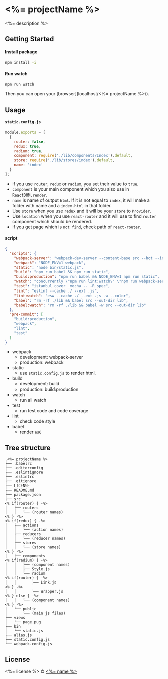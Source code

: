 # <%= projectName %>

<%= description %>

## Getting Started

#### Install package
```sh
npm install -i
```

#### Run watch
```sh
npm run watch
```

Then you can open your [browser](localhost/<%= projectName %>/).

## Usage

#### `static.config.js`

```js
module.exports = [
  {
    router: false,
    redux: true,
    radium: true,
    component: require('./lib/components/Index').default,
    store: require('./lib/stores/index').default,
    name: 'index'
  }
];
```

- If you use `router`, `redux` or `radium`, you set their value to `true`.
- `component` is your main component which you also use in `ReactDOM.render`.
- `name` is name of output `html`. If it is not equal to `index`, it will make a folder with name and a `index.html` in that folder.
- Use `store` when you use `redux` and it will be your `store` to `Provider`.
- Use `location` when you use `react-router` and it will use to find `router` component which should be rendered.
- If you get page which is `not find`, check path of `react-router`.

#### script

```json
{
  "scripts": {
    "webpack-server": "webpack-dev-server --content-base src --hot --inline",
    "webpack": "NODE_ENV=1 webpack",
    "static": "node bin/static.js",
    "build": "npm run babel && npm run static",
    "build:production": "npm run babel && NODE_ENV=1 npm run static",
    "watch": "concurrently \"npm run lint:watch\" \"npm run webpack-server\"",
    "test": "istanbul cover _mocha -- -R spec",
    "lint": "eslint --cache ./ --ext .js",
    "lint:watch": "esw --cache ./ --ext .js -w --color",
    "babel": "rm -rf ./lib && babel src --out-dir lib",
    "babel:watch": "rm -rf ./lib && babel -w src --out-dir lib"
  },
  "pre-commit": [
    "build:production",
    "webpack",
    "lint",
    "test"
  ]
}
```
- webpack
  - development: webpack-server
  - production: webpack
- static
  - use `static.config.js` to render html.
- build
  - development: build
  - production: build:production
- watch
  - run all watch
- test
  - run test code and code coverage
- lint
  - check code style
- babel
  - render `es6`

## Tree structure

```
.<%= projectName %>
├── .babelrc
├── .editorconfig
├── .eslintignore
├── .eslintrc
├── .gitignore
├── LICENSE
├── README.md
├── package.json
├── src
<% if(router) { -%>
│   ├── routers
│   │   └── (router names)
<% } -%>
<% if(redux) { -%>
│   ├── actions
│   │   └── (action names)
│   ├── reducers
│   │   └── (reducer names)
│   ├── stores
│   │   └── (store names)
<% } -%>
│   ├── components
<% if(radium) { -%>
│   │   ├── (component names)
│   │   ├── Style.js
│   │   └── radium
<% if(router) { -%>
│   │       ├── Link.js
<% } -%>
│   │       └── Wrapper.js
<% } else { -%>
│   │   └── (component names)
<% } -%>
│   └── public
│       └── (main js files)
├── views
│   └── page.pug
├── bin
│   └── static.js
├── alias.js
├── static.config.js
└── webpack.config.js
```

## License
<%= license %> © [<%= name %>](<%= url %>)
